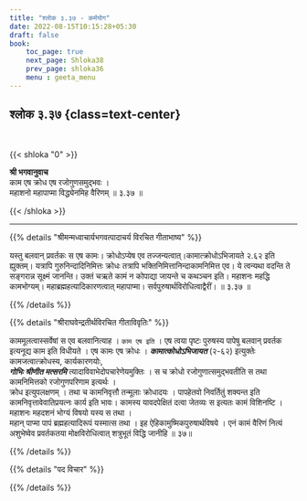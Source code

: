 ```yaml
---
title: "श्लोक ३.३७ - कर्मयोग"
date: 2022-08-15T10:15:28+05:30
draft: false
book:
    toc_page: true
    next_page: Shloka38
    prev_page: shloka36
    menu : geeta_menu
---
```




## श्लोक  ३.३७ {class=text-center}

<br/>

{{< shloka  "0"  >}}


**श्री भगवानुवाच**  
काम एष क्रोध एष रजोगुणसमुद्भवः ।  
महाशनो महापाप्मा विद्ध्येनमिह वैरिणम् ॥ ३.३७ ॥


{{< /shloka >}}

---


{{% details "श्रीमन्मध्वाचार्यभगवत्पादाचर्य विरचित  गीताभाष्य" %}}

यस्तु बलवान् प्रवर्तकः स एष कामः। 
क्रोधोऽप्येष एव तज्जन्यत्वात्।कामात्क्रोधोऽभिजायते २.६२ 
इति ह्युक्तम्। 
यत्रापि गुरुनिन्दादिनिमित्तः क्रोधः तत्रापि 
भक्तिनिमित्तानिन्दाकामनिमित्त एव। 
ये त्वन्यथा वदन्ति ते सङ्गरान्न सूक्ष्मं जानन्ति। 
उक्तं चऋते कामं न कोपाद्या जायन्ते च कथञ्चन इति। 
महाशनः महद्धि कामभोग्यम्। महाब्रह्महत्यादिकारणत्वात् महापाप्मा। 
सर्वपुरुषार्थविरोधित्वाद्वैरीं। ॥ ३.३७ ॥

{{% /details %}}



{{% details "श्रीराघवेन्द्रतीर्थविरचित गीताविवृतिः" %}}


काममूलत्वास्सर्वेषां स एव बलवानित्याह । `काम एष इति` । 
एष त्वया पृष्टः पुरुषस्य पापेषु बलवान्‌ प्रवर्तक इत्यनूद्य काम 
इति विधीयते । एष कामः एष क्रोधः । ***कामात्कोधोऽभिजायत*** (२-६२) 
इत्युक्तेः कामजत्वात्क्रोधस्य, कार्यकारणयोः,  
***गोभिः श्रीणीत मत्सरमि*** त्यादाविवाभेदोपचारेणेयमुक्तिः । स 
च क्रोधो रजोगुणात्समुद्भवतीति स तथा कामनिमित्तको रजोगुणपरिणाम 
इत्यर्थः ।   
क्रोध इत्युपलक्षणम्‌ । तथा च कामनिवृत्तौ तन्मूलाः  क्रोधादयः । 
पापहेतवो निवर्तितुं शक्यन्त इति कामनिवृत्तावेवातिप्रयत्नः  कार्य इति 
भावः। कामस्य यावदपेक्षितं दत्वा जेतव्यः स इत्यतः कामं विशिनष्टि 
। महाशनः महदशनं भोग्यं विषयो यस्य स तथा ।   
महान्‌ पाप्मा पापं ब्रह्महत्यादिरूपं यस्मात्स तथा । 
इह ऐहिकामुष्मिकपुरुषार्थविषये । एनं कामं वैरिणं नित्यं 
अशुभेष्वेव प्रवर्तकतया मोक्षविरोधित्वात्‌ शत्रुभूतं विद्धि जानीहि 
॥ ३७॥

{{% /details %}}



{{% details "पद विचार" %}}


{{% /details %}}
